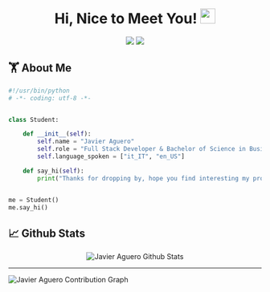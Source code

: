 <h1 align="center">
  Hi, Nice to Meet You! <img src="https://media.giphy.com/media/hvRJCLFzcasrR4ia7z/giphy.gif" width="30px">
</h1>

<p align="center">   
  <a href="mailto:javieraguerocl@gmail.com" target="_blank"><img src="https://img.shields.io/badge/-Email-0D1117?style=for-the-badge&logo=gmail&logoColor=0078D4"></a>
  <a href="https://www.linkedin.com/in/javieraguerocl/" target="_blank"><img src="https://img.shields.io/badge/-LinkedIn-0D1117?style=for-the-badge&logo=linkedin&logoColor=0078D4"></a>
    <!--https://dev.to/envoy_/150-badges-for-github-pnk-->
</p>

## 🏋 About Me

```python
#!/usr/bin/python
# -*- coding: utf-8 -*-


class Student:

    def __init__(self):
        self.name = "Javier Aguero"
        self.role = "Full Stack Developer & Bachelor of Science in Business Administration (BSBA)"
        self.language_spoken = ["it_IT", "en_US"]

    def say_hi(self):
        print("Thanks for dropping by, hope you find interesting my profile :)")


me = Student()
me.say_hi()
```

## 📈 Github Stats

<div align="center">
    <img alt="Javier Aguero Github Stats" src="http://github-readme-streak-stats.herokuapp.com?user=javieraguerocl&theme=github-dark&hide_border=true&date_format=M%20j%5B%2C%20Y%5D&dates=FFFFFF&sideLabels=0078D4&currStreakLabel=0078D4&stroke=0078D4&ring=0078D4" />
  </div>

  <hr/>

  <div>
    <img alt="Javier Aguero Contribution Graph" src="https://activity-graph.herokuapp.com/graph?username=javieraguerocl&bg_color=0D1117&color=0078D4&line=FFFFFF&point=0078D4&hide_border=true" />
  <div>
</div>
